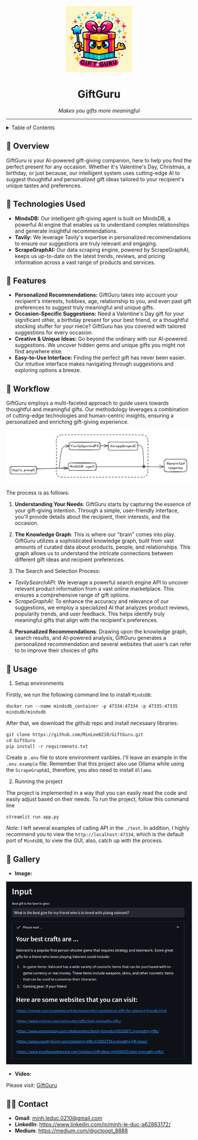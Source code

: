 <p align="center">
  <img src="./static/giftguru_logo.jpeg" width="180" >
</p>
<h1 align="center">GiftGuru</h1>

<p align="center">
  <em>Makes you gifts more meaningful</em>
</p>

---

<details>
  <summary>Table of Contents</summary>

- [📍 Overview](#-overview)
- [🧩 Features](#-features)
- [🤖Technologies Used](#-technologies-used)
- [🎯 Workflow](#-workflow)
- [🚀 Usage](#-getting-started)
- [👾 Gallery](#-gallery)
- [🧑‍💻 Contact](#-contact)
</details>

## 📍 Overview

GiftGuru is your AI-powered gift-giving companion, here to help you find the perfect present for any occasion. Whether it's Valentine's Day, Christmas, a birthday, or just because, our intelligent system uses cutting-edge AI to suggest thoughtful and personalized gift ideas tailored to your recipient's unique tastes and preferences.

## 🤖 Technologies Used

* **MindsDB:** Our intelligent gift-giving agent is built on MindsDB, a powerful AI engine that enables us to understand complex relationships and generate insightful recommendations.
* **Tavily:** We leverage Tavily's expertise in personalized recommendations to ensure our suggestions are truly relevant and engaging.
* **ScrapeGraphAI:** Our data scraping engine, powered by ScrapeGraphAI, keeps us up-to-date on the latest trends, reviews, and pricing information across a vast range of products and services.


## 🧩 Features

* **Personalized Recommendations:** GiftGuru takes into account your recipient's interests, hobbies, age, relationship to you, and even past gift preferences to suggest truly meaningful and unique gifts.
* **Occasion-Specific Suggestions:**  Need a Valentine's Day gift for your significant other, a birthday present for your best friend, or a thoughtful stocking stuffer for your niece? GiftGuru has you covered with tailored suggestions for every occasion.
* **Creative & Unique Ideas:**  Go beyond the ordinary with our AI-powered suggestions. We uncover hidden gems and unique gifts you might not find anywhere else.
* **Easy-to-Use Interface:**  Finding the perfect gift has never been easier. Our intuitive interface makes navigating through suggestions and exploring options a breeze.


## 🎯 Workflow
GiftGuru employs a multi-faceted approach to guide users towards thoughtful and meaningful
gifts. Our methodology leverages a combination of cutting-edge technologies and human-centric
insights, ensuring a personalized and enriching gift-giving experience.

![](./static/workflow.png)

The process is as follows:

1. **Understanding Your Needs**: GiftGuru starts by capturing the essence of your gift-giving
intention. Through a simple, user-friendly interface, you'll provide details about the
recipient, their interests, and the occasion.

2. **The Knowledge Graph**: This is where our "brain" comes into play. GiftGuru utilizes a
sophisticated knowledge graph, built from vast amounts of curated data about products,
people, and relationships. This graph allows us to understand the intricate connections
between different gift ideas and recipient preferences.

3. The Search and Selection Process:

  + *TavilySearchAPI*: We leverage a powerful search engine API to uncover relevant
product information from a vast online marketplace. This ensures a
comprehensive range of gift options.
  + *ScrapeGraphAI*: To enhance the accuracy and relevance of our suggestions, we
employ a specialized AI that analyzes product reviews, popularity trends, and user
feedback. This helps identify truly meaningful gifts that align with the recipient's
preferences.

4. **Personalized Recommendations**: Drawing upon the knowledge graph, search results, and
AI-powered analysis, GiftGuru generates a personalized recommendation and several
websites that user’s can refer to to improve their choices of gifts

## 🚀 Usage

1. Setup environments 

Firstly, we run the following command line to install `MindsDB`: 

```
docker run --name mindsdb_container -p 47334:47334 -p 47335:47335 mindsdb/mindsdb
```
After that, we download the github repo and install necesaary libraries: 

```
git clone https://github.com/MinLee0210/GiftGuru.git
cd GiftGuru
pip install -r requiremnets.txt

```

Create a `.env` file to store environment varibles. I'll leave an example in the `.env.example` file. Remember that this project also use Ollama while using the `ScrapeGraphAI`, therefore, you also need to install `Ollama`. 

2. Running the project

The project is implemented in a way that you can easily read the code and easily adjust based on their needs. To run the project, follow this command line

```
streamlit run app.py
```

*Note*: I left several examples of calling API in the `./test`. In addition, I highly recommend you to view the `http://localhost:47334`, which is the default port of `MindsDB`, to view the GUI, also, catch up with the process. 


## 👾 Gallery

+ **Image:**

![](./static/gg_example.png)

+ **Video:**
  
Please visit: [GiftGuru](https://youtu.be/RXT6hSo3L6A)

## 🧑‍💻 Contact

+ **Gmail**: minh.leduc.0210@gmail.com
+ **LinkedIn**: https://www.linkedin.com/in/minh-le-duc-a62863172/
+ **Medium**: https://medium.com/@octoopt_8888
